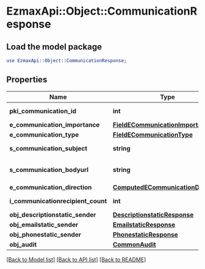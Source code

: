 # EzmaxApi::Object::CommunicationResponse

## Load the model package
```perl
use EzmaxApi::Object::CommunicationResponse;
```

## Properties
Name | Type | Description | Notes
------------ | ------------- | ------------- | -------------
**pki_communication_id** | **int** | The unique ID of the Communication. | 
**e_communication_importance** | [**FieldECommunicationImportance**](FieldECommunicationImportance.md) |  | 
**e_communication_type** | [**FieldECommunicationType**](FieldECommunicationType.md) |  | 
**s_communication_subject** | **string** | The subject of the Communication | 
**s_communication_bodyurl** | **string** | The url of the body used as body in the Communication | [optional] 
**e_communication_direction** | [**ComputedECommunicationDirection**](ComputedECommunicationDirection.md) |  | 
**i_communicationrecipient_count** | **int** | The count of Communicationrecipient | 
**obj_descriptionstatic_sender** | [**DescriptionstaticResponse**](DescriptionstaticResponse.md) |  | [optional] 
**obj_emailstatic_sender** | [**EmailstaticResponse**](EmailstaticResponse.md) |  | [optional] 
**obj_phonestatic_sender** | [**PhonestaticResponse**](PhonestaticResponse.md) |  | [optional] 
**obj_audit** | [**CommonAudit**](CommonAudit.md) |  | 

[[Back to Model list]](../README.md#documentation-for-models) [[Back to API list]](../README.md#documentation-for-api-endpoints) [[Back to README]](../README.md)


